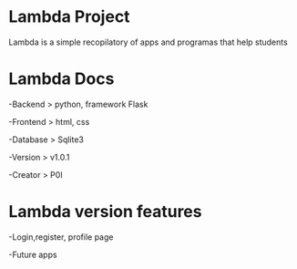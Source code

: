 # Lambda Project 
Lambda is a simple recopilatory of apps and programas that help students

# Lambda Docs
-Backend > python, framework Flask 

-Frontend > html, css

-Database > Sqlite3

-Version > v1.0.1

-Creator > P0l

# Lambda version features
-Login,register, profile page

-Future apps